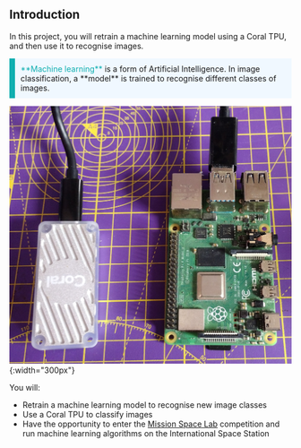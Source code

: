 ## Introduction

In this project, you will retrain a machine learning model using a Coral TPU, and then use it to recognise images.

<p style="border-left: solid; border-width:10px; border-color: #0faeb0; background-color: aliceblue; padding: 10px;">
<span style="color: #0faeb0">**Machine learning**</span> is a form of Artificial Intelligence. In image classification, a **model** is trained to recognise different classes of images.

![image of a raspberry pi computer connected to the Google Coral via USB](images/pi_coral.jpg){:width="300px"}
</p>

You will:
+ Retrain a machine learning model to recognise new image classes
+ Use a Coral TPU to classify images
+ Have the opportunity to enter the [Mission Space Lab](https://astro-pi.org/mission-space-lab/) competition and run machine learning algorithms on the International Space Station
